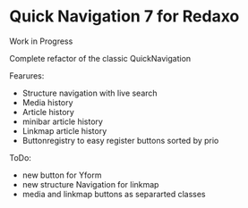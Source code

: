 
# Quick Navigation 7 for Redaxo

Work in Progress

Complete refactor of the classic QuickNavigation 

Fearures: 
- Structure navigation with live search
- Media history
- Article history
- minibar article history
- Linkmap article history
- Buttonregistry to easy register buttons sorted by prio

ToDo: 
- new button for Yform
- new structure Navigation for linkmap
- media and linkmap buttons as separarted classes
  

